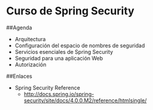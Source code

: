 Curso de Spring Security
========================

##Agenda

- Arquitectura
- Configuración del espacio de nombres de seguridad
- Servicios esenciales de Spring Security
- Seguridad para una aplicación Web
- Autorización

##Enlaces 

- Spring Security Reference
	- http://docs.spring.io/spring-security/site/docs/4.0.0.M2/reference/htmlsingle/
